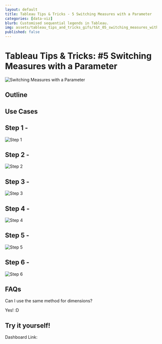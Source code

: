 ```yaml
---
layout: default
title: Tableau Tips & Tricks - 5 Switching Measures with a Parameter
categories: [data-viz]
blurb: Customised sequential legends in Tableau.
img: assets/tableau_tips_and_tricks_gifs/t&t_05_switching_measures_with_a_parameter/switching_measures_with_a_parameter_6.gif
published: false
---
```

# Tableau Tips & Tricks: #5 Switching Measures with a Parameter

![](/assets/tableau_tips_and_tricks_gifs/t&t_05_switching_measures_with_a_parameter/switching_measures_with_a_parameter_final.gif "Switching Measures with a Parameter")

## Outline


## Use Cases

## Step 1 -

![Step 1](/assets/tableau_tips_and_tricks_gifs/t&t_05_switching_measures_with_a_parameter/switching_measures_with_a_parameter_1.gif "Step 1")


## Step 2 -

![Step 2](/assets/tableau_tips_and_tricks_gifs//t&t_05_switching_measures_with_a_parameter/switching_measures_with_a_parameter_2.gif "Step 2")


## Step 3 -

![Step 3](/assets/tableau_tips_and_tricks_gifs/t&t_05_switching_measures_with_a_parameter/switching_measures_with_a_parameter_3.gif "Step 3")


## Step 4 - 
![Step 4](/assets/tableau_tips_and_tricks_gifs/t&t_05_switching_measures_with_a_parameter/switching_measures_with_a_parameter_4.gif "Step 4")


## Step 5 - 

![Step 5](/assets/tableau_tips_and_tricks_gifs/t&t_05_switching_measures_with_a_parameter/switching_measures_with_a_parameter_5.gif "Step 5")

## Step 6 - 

![Step 6](/assets/tableau_tips_and_tricks_gifs/t&t_05_switching_measures_with_a_parameter/switching_measures_with_a_parameter_6.gif "Step 6")

## FAQs

Can I use the same method for dimensions?

Yes! :D

## Try it yourself!
Dashboard Link: 